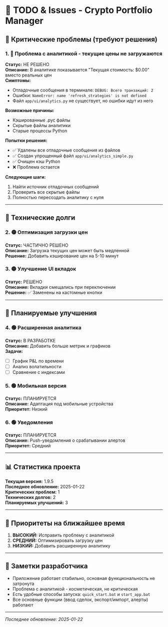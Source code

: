 # 📝 TODO & Issues - Crypto Portfolio Manager

## 🚨 Критические проблемы (требуют решения)

### 1. 🔴 Проблема с аналитикой - текущие цены не загружаются
**Статус:** НЕ РЕШЕНО  
**Описание:** В аналитике показывается "Текущая стоимость: $0.00" вместо реальных цен  
**Симптомы:**
- Отладочные сообщения в терминале: `DEBUG: Всего транзакций: 2`
- Ошибки: `NameError: name 'refresh_strategies' is not defined`
- Файл `app/ui/analytics.py` не существует, но ошибки идут из него

**Возможные причины:**
- Кэшированные .pyc файлы
- Скрытые файлы аналитики
- Старые процессы Python

**Попытки решения:**
- ✅ Удалены все отладочные сообщения из файлов
- ✅ Создан упрощенный файл `app/ui/analytics_simple.py`
- ✅ Очищен кэш Python
- ❌ Проблема остается

**Следующие шаги:**
1. Найти источник отладочных сообщений
2. Проверить все скрытые файлы
3. Полностью пересоздать аналитику с нуля

---

## 🔧 Технические долги

### 2. 🟡 Оптимизация загрузки цен
**Статус:** ЧАСТИЧНО РЕШЕНО  
**Описание:** Загрузка текущих цен может быть медленной  
**Решение:** Добавить кэширование цен на 5-10 минут

### 3. 🟡 Улучшение UI вкладок
**Статус:** РЕШЕНО  
**Описание:** Вкладки смещались при переключении  
**Решение:** ✅ Заменены на кастомные кнопки

---

## 🚀 Планируемые улучшения

### 4. 🟢 Расширенная аналитика
**Статус:** В РАЗРАБОТКЕ  
**Описание:** Добавить больше метрик и графиков  
**Задачи:**
- [ ] График P&L по времени
- [ ] Анализ волатильности
- [ ] Сравнение с индексами

### 5. 🟢 Мобильная версия
**Статус:** ПЛАНИРУЕТСЯ  
**Описание:** Адаптация под мобильные устройства  
**Приоритет:** Низкий

### 6. 🟢 Уведомления
**Статус:** ПЛАНИРУЕТСЯ  
**Описание:** Push-уведомления о срабатывании алертов  
**Приоритет:** Средний

---

## 📊 Статистика проекта

**Текущая версия:** 1.9.5  
**Последнее обновление:** 2025-01-22  
**Критических проблем:** 1  
**Технических долгов:** 2  
**Планируемых улучшений:** 3  

---

## 🎯 Приоритеты на ближайшее время

1. **ВЫСОКИЙ:** Исправить проблему с аналитикой
2. **СРЕДНИЙ:** Оптимизировать загрузку цен
3. **НИЗКИЙ:** Добавить расширенную аналитику

---

## 📝 Заметки разработчика

- Приложение работает стабильно, основная функциональность не затронута
- Проблема с аналитикой - косметическая, не критическая
- Есть удобные способы запуска: `quick_start.bat` и `start_app.bat`
- Все основные функции (ввод сделок, экспорт/импорт, алерты) работают

---

*Последнее обновление: 2025-01-22*
